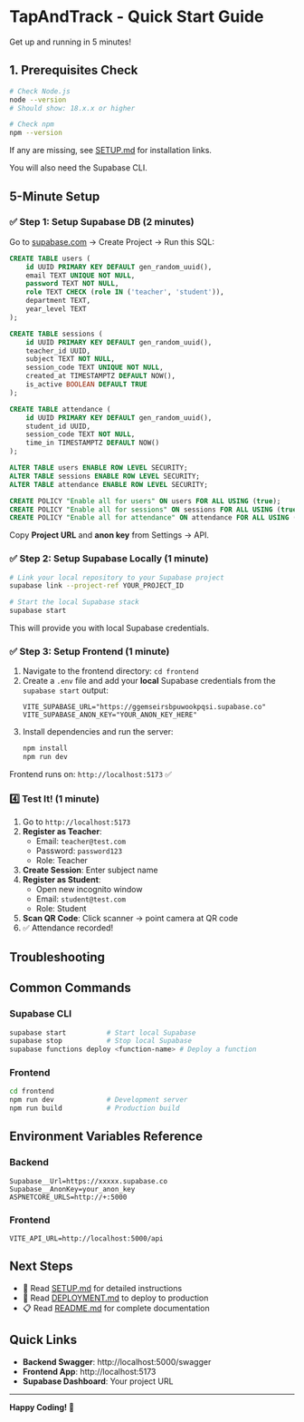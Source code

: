# TapAndTrack - Quick Start Guide

Get up and running in 5 minutes!
## 1. Prerequisites Check
```bash
# Check Node.js
node --version
# Should show: 18.x.x or higher

# Check npm
npm --version
```

If any are missing, see [SETUP.md](./SETUP.md) for installation links.

You will also need the Supabase CLI.

## 5-Minute Setup

### ✅ Step 1: Setup Supabase DB (2 minutes)

Go to [supabase.com](https://supabase.com) → Create Project → Run this SQL:

```sql
CREATE TABLE users (
    id UUID PRIMARY KEY DEFAULT gen_random_uuid(),
    email TEXT UNIQUE NOT NULL,
    password TEXT NOT NULL,
    role TEXT CHECK (role IN ('teacher', 'student')),
    department TEXT,
    year_level TEXT
);

CREATE TABLE sessions (
    id UUID PRIMARY KEY DEFAULT gen_random_uuid(),
    teacher_id UUID,
    subject TEXT NOT NULL,
    session_code TEXT UNIQUE NOT NULL,
    created_at TIMESTAMPTZ DEFAULT NOW(),
    is_active BOOLEAN DEFAULT TRUE
);

CREATE TABLE attendance (
    id UUID PRIMARY KEY DEFAULT gen_random_uuid(),
    student_id UUID,
    session_code TEXT NOT NULL,
    time_in TIMESTAMPTZ DEFAULT NOW()
);

ALTER TABLE users ENABLE ROW LEVEL SECURITY;
ALTER TABLE sessions ENABLE ROW LEVEL SECURITY;
ALTER TABLE attendance ENABLE ROW LEVEL SECURITY;

CREATE POLICY "Enable all for users" ON users FOR ALL USING (true);
CREATE POLICY "Enable all for sessions" ON sessions FOR ALL USING (true);
CREATE POLICY "Enable all for attendance" ON attendance FOR ALL USING (true);
```

Copy **Project URL** and **anon key** from Settings → API.

### ✅ Step 2: Setup Supabase Locally (1 minute)

```bash
# Link your local repository to your Supabase project
supabase link --project-ref YOUR_PROJECT_ID

# Start the local Supabase stack
supabase start
```

This will provide you with local Supabase credentials.

### ✅ Step 3: Setup Frontend (1 minute)

1.  Navigate to the frontend directory: `cd frontend`
2.  Create a `.env` file and add your **local** Supabase credentials from the `supabase start` output:
    ```env
    VITE_SUPABASE_URL="https://ggemseirsbpuwookpqsi.supabase.co"
    VITE_SUPABASE_ANON_KEY="YOUR_ANON_KEY_HERE"
    ```
3.  Install dependencies and run the server:
    ```bash
    npm install
    npm run dev
    ```

Frontend runs on: `http://localhost:5173` ✅

### 4️⃣ Test It! (1 minute)

1. Go to `http://localhost:5173`
2. **Register as Teacher**: 
   - Email: `teacher@test.com`
   - Password: `password123`
   - Role: Teacher
3. **Create Session**: Enter subject name
4. **Register as Student**: 
   - Open new incognito window
   - Email: `student@test.com`
   - Role: Student
5. **Scan QR Code**: Click scanner → point camera at QR code
6. ✅ Attendance recorded!

## Troubleshooting

## Common Commands

### Supabase CLI
```bash
supabase start          # Start local Supabase
supabase stop           # Stop local Supabase
supabase functions deploy <function-name> # Deploy a function
```

### Frontend
```bash
cd frontend
npm run dev             # Development server
npm run build           # Production build
```

## Environment Variables Reference

### Backend
```env
Supabase__Url=https://xxxxx.supabase.co
Supabase__AnonKey=your_anon_key
ASPNETCORE_URLS=http://+:5000
```

### Frontend
```env
VITE_API_URL=http://localhost:5000/api
```

## Next Steps

- 📖 Read [SETUP.md](./SETUP.md) for detailed instructions
- 🚀 Read [DEPLOYMENT.md](./DEPLOYMENT.md) to deploy to production
- 📋 Read [README.md](./README.md) for complete documentation

## Quick Links

- **Backend Swagger**: http://localhost:5000/swagger
- **Frontend App**: http://localhost:5173
- **Supabase Dashboard**: Your project URL

---

**Happy Coding! 🎉**
